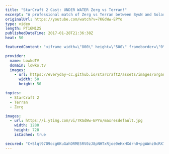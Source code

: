 ```yaml
---
title: "StarCraft 2 Cast: UNDER WATER Zerg vs Terran!"
excerpt: "A professional match of Zerg vs Terran between ByuN and Solar. Subscribe for more videos: http://lowko.tv/youtube More StarCraft 2 Casts: https://goo.gl/t6g7aW  One of the new maps in the new map pool is Abyssal Reef LE. It's a map that plays out fully under water and the physics of dying units is changed"
originalUrl: https://youtube.com/watch?v=7KGdWw-EPYo
type: video
length: PT16M12S
publishedDateTime: 2017-01-28T21:36:38Z
heat: 50

featuredContent: "<iframe width=\"800\" height=\"500\" frameborder=\"0\" src=\"https://www.youtube.com/embed/7KGdWw-EPYo\" allow=\"accelerometer; autoplay; encrypted-media; gyroscope; picture-in-picture\" allowfullscreen></iframe>"

provider:
  name: LowkoTV
  domain: lowko.tv
  images:
    - url: https://everyday-cc.github.io/starcraft2/assets/images/organizations/lowko.tv-50x50.jpg
      width: 50
      height: 50

topics:
  - StarCraft 2
  - Terran
  - Zerg

images:
  - url: https://i.ytimg.com/vi/7KGdWw-EPYo/maxresdefault.jpg
    width: 1280
    height: 720
    isCached: true

secured: "C+Slqt97O9ocg6KuGahDRME5RV0zJ8pNHTxRjoe0eHxHXdrn0+pgWWnz0cRX71CJQ2Et+G8uYtaF6l3e8DQc5gBR8oZtU9amKt0wmBm2KhZBVvCcLuOK7W3b7G7EFY1GR5yNO1TFkm1CSBAR1XC+oDApqfXGdWn4UvzXF/XffMyRxcmdgltvXE+EaFrSpdbIO/MT/CDGfF5nNkJP6zXLti32Hc3cbjDWNCfjaoiWPqYij6T/tcuMrm0ojXD12mCPsne1JasIVjEbVRPQqdpB0+rQfPE9By/i7rqdu71TibbkdRi83zntgWtSuJH+M4VDsiAdsekw01Ni6M5QWcLVhNcliGBOIJ7jVFpEW7FrDmeIPENNIy6AL2PBWjDHJDp9VTggbI+sZ+2lZC01bK43oKm//6aWsSbp401bCFiT4hMqeJh5z75ys6fjsh5hJMAq;I6APyAuoyXU6QQON9oCGSw=="
---
```


